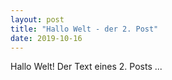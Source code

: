 ```yaml
---
layout: post
title: "Hallo Welt - der 2. Post"
date: 2019-10-16
---
```


Hallo Welt!
Der Text eines 2. Posts ...
